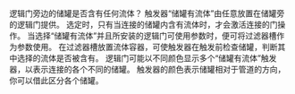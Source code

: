 <lore>
逻辑门旁边的储罐是否含有任何流体？
</lore>
<no_lore>
触发器“储罐有流体”由任意放置在储罐旁的逻辑门提供。
</no_lore>

<chapter name="条件"/>
选定时，只有当连接的储罐内含有流体时，才会激活连接的门操作。

<chapter name="参数"/>
当选择“储罐有流体”并且所安装的逻辑门可使用参数时，便可将过滤器槽作为参数使用。
在过滤器槽放置流体容器，可使触发器在触发前检查储罐，判断其中选择的流体是否被含有。

<chapter name="触发器方向"/>
逻辑门可能以不同颜色显示多个“储罐有流体”触发器，以表示连接的各个不同的储罐。
触发器的颜色表示储罐相对于管道的方向，你可以借此区分各个储罐。
